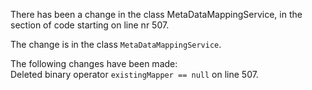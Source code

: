 There has been a change in the class MetaDataMappingService, in the section of code starting on line nr 507.
  
The change is in the class ```MetaDataMappingService```.
  
The following changes have been made:  
Deleted binary operator ```existingMapper == null``` on line 507.  

